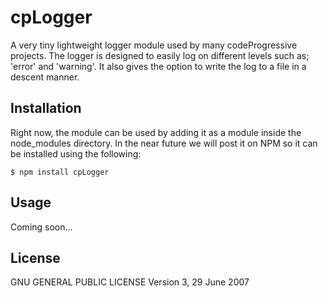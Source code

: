 cpLogger
========

A very tiny lightweight logger module used by many codeProgressive projects. The logger is designed to easily log on different levels such as; 'error' and 'warning'. It also gives the option to write the log to a file in a descent manner.

Installation
------------

Right now, the module can be used by adding it as a module inside the node_modules directory.
In the near future we will post it on NPM so it can be installed using the following:

    $ npm install cpLogger

Usage
------------

Coming soon...

License 
-------

GNU GENERAL PUBLIC LICENSE Version 3, 29 June 2007